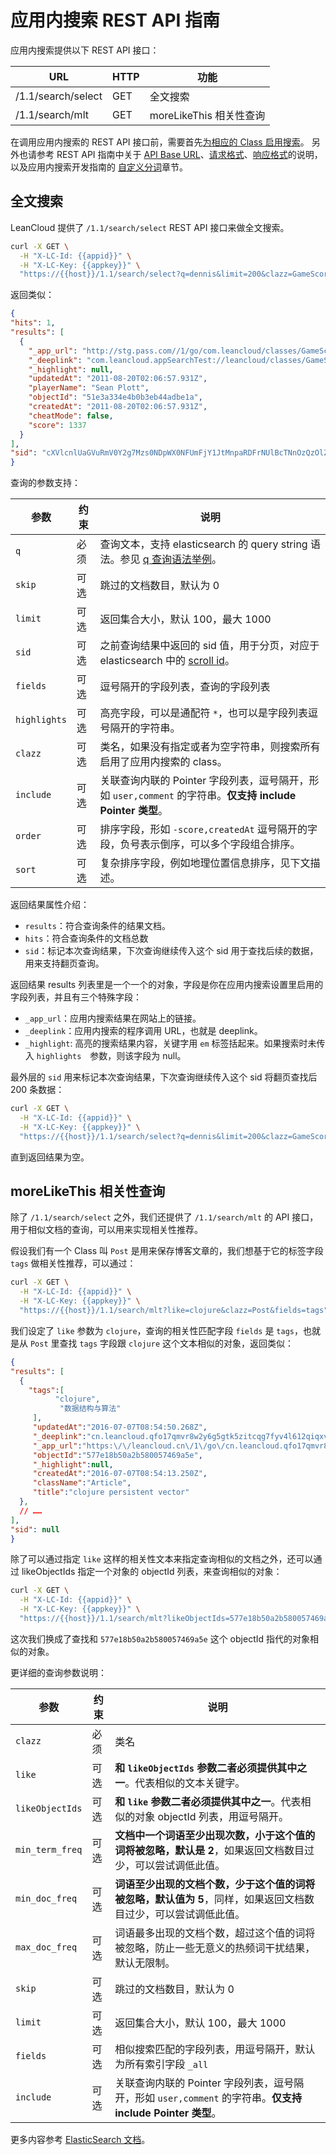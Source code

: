 # 应用内搜索 REST API 指南

应用内搜索提供以下 REST API 接口：

| URL | HTTP | 功能 |
| - | - | - |
| /1.1/search/select | GET | 全文搜索 |
| /1.1/search/mlt | GET | moreLikeThis 相关性查询 |

在调用应用内搜索的 REST API 接口前，需要首先[为相应的 Class 启用搜索](app_search_guide.html#为_Class_启用搜索)。
另外也请参考 REST API 指南中关于 [API Base URL](rest_api.html#api-base-url)、[请求格式](rest_api.html#请求格式)、[响应格式](rest_api.html#响应格式)的说明，以及应用内搜索开发指南的 [自定义分词](app_search_guide.html#自定义分词)章节。

## 全文搜索

LeanCloud 提供了 `/1.1/search/select` REST API 接口来做全文搜索。


```sh
curl -X GET \
  -H "X-LC-Id: {{appid}}" \
  -H "X-LC-Key: {{appkey}}" \
  "https://{{host}}/1.1/search/select?q=dennis&limit=200&clazz=GameScore&order=-score"
```

返回类似：

``` json
{
"hits": 1,  
"results": [
  {
    "_app_url": "http://stg.pass.com//1/go/com.leancloud/classes/GameScore/51e3a334e4b0b3eb44adbe1a",
    "_deeplink": "com.leancloud.appSearchTest://leancloud/classes/GameScore/51e3a334e4b0b3eb44adbe1a",
    "_highlight": null,
    "updatedAt": "2011-08-20T02:06:57.931Z",
    "playerName": "Sean Plott",
    "objectId": "51e3a334e4b0b3eb44adbe1a",
    "createdAt": "2011-08-20T02:06:57.931Z",
    "cheatMode": false,
    "score": 1337
  }
],
"sid": "cXVlcnlUaGVuRmV0Y2g7Mzs0NDpWX0NFUmFjY1JtMnpaRDFrNUlBcTNnOzQzOlZfQ0VSYWNjUm0yelpEMWs1SUFxM2c7NDU6Vl9DRVJhY2NSbTJ6WkQxazVJQXEzZzswOw=="
}
```

查询的参数支持：

参数|约束|说明
---|---|---
`q`|必须|查询文本，支持 elasticsearch 的 query string 语法。参见 [q 查询语法举例](app_search_guide.html#q_查询语法举例)。
`skip`|可选|跳过的文档数目，默认为 0
`limit`|可选|返回集合大小，默认 100，最大 1000
`sid`|可选|之前查询结果中返回的 sid 值，用于分页，对应于 elasticsearch 中的 [scroll id]。
`fields`|可选|逗号隔开的字段列表，查询的字段列表
<code class="text-nowrap">highlights</code>|可选|高亮字段，可以是通配符 `*`，也可以是字段列表逗号隔开的字符串。
`clazz`|可选|类名，如果没有指定或者为空字符串，则搜索所有启用了应用内搜索的 class。
`include`|可选|关联查询内联的 Pointer 字段列表，逗号隔开，形如 `user,comment` 的字符串。**仅支持 include Pointer 类型**。
`order`|可选|排序字段，形如 `-score,createdAt` 逗号隔开的字段，负号表示倒序，可以多个字段组合排序。
`sort`|可选|复杂排序字段，例如地理位置信息排序，见下文描述。

[scroll id]: https://www.elastic.co/guide/en/elasticsearch/reference/7.4/search-request-body.html#request-body-search-scroll

返回结果属性介绍：

- `results`：符合查询条件的结果文档。
- `hits`：符合查询条件的文档总数
- `sid`：标记本次查询结果，下次查询继续传入这个 sid 用于查找后续的数据，用来支持翻页查询。

返回结果 results 列表里是一个一个的对象，字段是你在应用内搜索设置里启用的字段列表，并且有三个特殊字段：

- `_app_url`：应用内搜索结果在网站上的链接。
- `_deeplink`：应用内搜索的程序调用 URL，也就是 deeplink。
- `_highlight`: 高亮的搜索结果内容，关键字用 `em` 标签括起来。如果搜索时未传入 `highlights`　参数，则该字段为 null。 

最外层的 `sid` 用来标记本次查询结果，下次查询继续传入这个 sid 将翻页查找后 200 条数据：

``` sh
curl -X GET \
  -H "X-LC-Id: {{appid}}" \
  -H "X-LC-Key: {{appkey}}" \
  "https://{{host}}/1.1/search/select?q=dennis&limit=200&clazz=GameScore&order=-score&sid=cXVlcnlUaGVuRmV0Y2g7Mzs0NDpWX0NFUmFjY1JtMnpaRDFrNUlBcTNnOzQzOlZfQ0VSYWNjUm0yelpEMWs1SUFxM2c7NDU6Vl9DRVJhY2NSbTJ6WkQxazVJQXEzZzswOw"
```

直到返回结果为空。

## moreLikeThis 相关性查询

除了 `/1.1/search/select` 之外，我们还提供了 `/1.1/search/mlt` 的 API 接口，用于相似文档的查询，可以用来实现相关性推荐。

假设我们有一个 Class 叫 `Post` 是用来保存博客文章的，我们想基于它的标签字段 `tags` 做相关性推荐，可以通过：

```sh
curl -X GET \
  -H "X-LC-Id: {{appid}}" \
  -H "X-LC-Key: {{appkey}}" \
  "https://{{host}}/1.1/search/mlt?like=clojure&clazz=Post&fields=tags"
```

我们设定了 `like` 参数为 `clojure`，查询的相关性匹配字段 `fields` 是 `tags`，也就是从 `Post` 里查找 `tags` 字段跟 `clojure` 这个文本相似的对象，返回类似：

``` json
{
"results": [
  {  
    "tags":[  
          "clojure",
           "数据结构与算法"
     ],
     "updatedAt":"2016-07-07T08:54:50.268Z",
     "_deeplink":"cn.leancloud.qfo17qmvr8w2y6g5gtk5zitcqg7fyv4l612qiqxv8uqyo61n:\/\/leancloud\/classes\/Article\/577e18b50a2b580057469a5e",
     "_app_url":"https:\/\/leancloud.cn\/1\/go\/cn.leancloud.qfo17qmvr8w2y6g5gtk5zitcqg7fyv4l612qiqxv8uqyo61n\/classes\/Article\/577e18b50a2b580057469a5e",
     "objectId":"577e18b50a2b580057469a5e",
     "_highlight":null,
     "createdAt":"2016-07-07T08:54:13.250Z",
     "className":"Article",
     "title":"clojure persistent vector"
  },
  // ……
],
"sid": null
}
```

除了可以通过指定 `like` 这样的相关性文本来指定查询相似的文档之外，还可以通过 likeObjectIds 指定一个对象的 objectId 列表，来查询相似的对象：

```sh
curl -X GET \
  -H "X-LC-Id: {{appid}}" \
  -H "X-LC-Key: {{appkey}}" \
  "https://{{host}}/1.1/search/mlt?likeObjectIds=577e18b50a2b580057469a5e&clazz=Post&fields=tags"
```

这次我们换成了查找和 `577e18b50a2b580057469a5e` 这个 objectId 指代的对象相似的对象。

更详细的查询参数说明：

参数|约束|说明
---|---|---
`clazz`|必须|类名
`like`|可选|**和 `likeObjectIds` 参数二者必须提供其中之一**。代表相似的文本关键字。
`likeObjectIds`|可选|**和 `like` 参数二者必须提供其中之一**。代表相似的对象 objectId 列表，用逗号隔开。
`min_term_freq`|可选|**文档中一个词语至少出现次数，小于这个值的词将被忽略，默认是 2**，如果返回文档数目过少，可以尝试调低此值。
`min_doc_freq`|可选|**词语至少出现的文档个数，少于这个值的词将被忽略，默认值为 5**，同样，如果返回文档数目过少，可以尝试调低此值。
`max_doc_freq`|可选|词语最多出现的文档个数，超过这个值的词将被忽略，防止一些无意义的热频词干扰结果，默认无限制。
`skip`|可选|跳过的文档数目，默认为 0
`limit`|可选|返回集合大小，默认 100，最大 1000
`fields`|可选|相似搜索匹配的字段列表，用逗号隔开，默认为所有索引字段 `_all`
`include`|可选|关联查询内联的 Pointer 字段列表，逗号隔开，形如 `user,comment` 的字符串。**仅支持 include Pointer 类型**。

更多内容参考 [ElasticSearch 文档](https://www.elastic.co/guide/en/elasticsearch/reference/7.4/query-dsl-mlt-query.html)。
